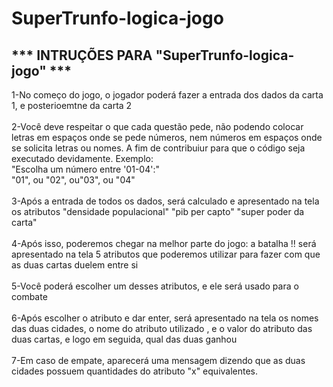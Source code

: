 # SuperTrunfo-logica-jogo

<strong><h2> *** INTRUÇÕES PARA "SuperTrunfo-logica-jogo" ***<br> </h2></strong>

1-No começo do jogo, o jogador poderá fazer a entrada dos dados da carta 1, e posterioemtne da carta 2<br>
<br>
2-Você deve respeitar o que cada questão pede, não podendo colocar letras em espaços onde se pede números, nem números em espaços onde se solicita letras ou nomes. A fim de contribuiur
  para que o código seja executado devidamente. Exemplo:<br>
    "Escolha um número entre '01-04':"<br>
     "01", ou "02", ou"03", ou "04"<br>
     <br>
3-Após a entrada de todos os dados, será calculado e apresentado na tela os atributos "densidade populacional" "pib per capto" "super poder da carta" <br>
<br>
4-Após isso, poderemos chegar na melhor parte do jogo: a batalha !! será apresentado na tela 5 atributos que poderemos utilizar para fazer com que as duas cartas duelem entre si <br>
<br>
5-Você poderá escolher um desses atributos, e ele será usado para o combate <br>
<br>
6-Após escolher o atributo e dar enter, será apresentado na tela os nomes das duas cidades, o nome do atributo utilizado , e o valor do atributo das duas cartas, e logo em seguida, qual das duas ganhou  <br>
<br>
7-Em caso de empate, aparecerá uma mensagem dizendo que as duas cidades possuem quantidades do atributo "x" equivalentes. <br>

  
     

